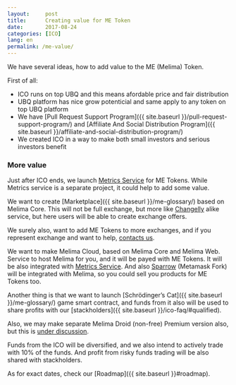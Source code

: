 ```yaml
---
layout:     post
title:      Creating value for ME Token
date:       2017-08-24
categories: [ICO]
lang: en 
permalink: /me-value/
---
```


We have several ideas, how to add value to the ME (Melima) Token.

First of all:

- ICO runs on top UBQ and this means afordable price and fair distribution 
- UBQ platform has nice grow potenticial and same apply to any token on top UBQ platform 
- We have [Pull Request Support Program]({{ site.baseurl }}/pull-request-support-program/) and [Affiliate And Social Distribution Program]({{ site.baseurl }}/affiliate-and-social-distribution-program/)
- We created ICO in a way to make both small investors and serious investors benefit

### More value

Just after ICO ends, we launch [Metrics Service](https://metrics.hda.me) for ME Tokens. While Metrics service is a separate project, it could help to add some value.

We want to create [Marketplace]({{ site.baseurl }}/me-glossary/) based on Melima Core. This will not be full exchange, but more like [Changelly](https://changelly.com/) alike service, but here users will be able to create exchange offers. 

We surely also, want to add ME Tokens to more exchanges, and if you represent exchange and want to help, [contacts us](mailto:me@melima.me).

We want to make Melima Cloud, based on Melima Core and Melima Web. Service to host Melima for you, and it will be payed with ME Tokens. It will be also integrated with [Metrics Service](https://metrics.hda.me). And also [Sparrow](https://github.com/ubiq/sparrow-plugin) (Metamask Fork) will be integrated with Melima, so you could sell you products for ME Tokens too.

Another thing is that we want to launch  [Schrödinger’s Cat]({{ site.baseurl }}/me-glossary/) game smart contract, and funds from it also will be used to share profits with our [stackholders]({{ site.baseurl }}/ico-faq/#qualified).

Also, we may make separate Melima Droid (non-free) Premium version also, but this is [under discussion](https://github.com/Melima-Project/me-droid/issues/1).

Funds from the ICO will be diversified, and we also intend to actively trade with 10% of the funds. And profit from risky funds trading will be also shared with stackholders.

As for exact dates, check our [Roadmap]({{ site.baseurl }}#roadmap).












